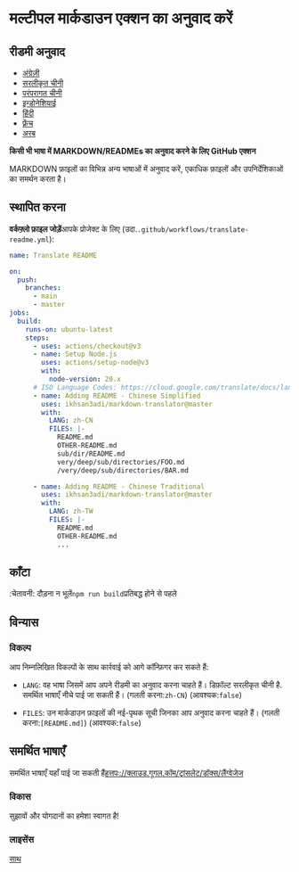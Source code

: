 # मल्टीपल मार्कडाउन एक्शन का अनुवाद करें

## रीडमी अनुवाद

-   [अंग्रेज़ी](README.md)
-   [सरलीकृत चीनी](README.zh-CN.md)
-   [परंपरागत चीनी](README.zh-TW.md)
-   [इन्डोनेशियाई](README.id.md)
-   [हिंदी](README.hi.md)
-   [फ़्रेंच](README.fr.md)
-   [अरब](README.ar.md)

**किसी भी भाषा में MARKDOWN/READMEs का अनुवाद करने के लिए GitHub एक्शन**

MARKDOWN फ़ाइलों का विभिन्न अन्य भाषाओं में अनुवाद करें, एकाधिक फ़ाइलों और उपनिर्देशिकाओं का समर्थन करता है।

## स्थापित करना

**वर्कफ़्लो फ़ाइल जोड़ें**आपके प्रोजेक्ट के लिए (उदा.`.github/workflows/translate-readme.yml`):

```yaml
name: Translate README

on:
  push:
    branches:
      - main
      - master
jobs:
  build:
    runs-on: ubuntu-latest
    steps:
      - uses: actions/checkout@v3
      - name: Setup Node.js
        uses: actions/setup-node@v3
        with:
          node-version: 20.x
      # ISO Language Codes: https://cloud.google.com/translate/docs/languages
      - name: Adding README - Chinese Simplified
        uses: ikhsan3adi/markdown-translator@master
        with:
          LANG: zh-CN
          FILES: |-
            README.md
            OTHER-README.md
            sub/dir/README.md
            very/deep/sub/directories/FOO.md
            /very/deep/sub/directories/BAR.md

      - name: Adding README - Chinese Traditional
        uses: ikhsan3adi/markdown-translator@master
        with:
          LANG: zh-TW
          FILES: |-
            README.md
            OTHER-README.md
            ...
```

## काँटा

:चेतावनी: दौड़ना न भूलें`npm run build`प्रतिबद्ध होने से पहले

## विन्यास

### विकल्प

आप निम्नलिखित विकल्पों के साथ कार्रवाई को आगे कॉन्फ़िगर कर सकते हैं:

-   `LANG`: वह भाषा जिसमें आप अपने रीडमी का अनुवाद करना चाहते हैं। डिफ़ॉल्ट सरलीकृत चीनी है. समर्थित भाषाएँ नीचे पाई जा सकती हैं।
    (गलती करना:`zh-CN`) (आवश्यक:`false`)

-   `FILES`: उन मार्कडाउन फ़ाइलों की नई-पृथक सूची जिनका आप अनुवाद करना चाहते हैं। (गलती करना:`[README.md]`) (आवश्यक:`false`)

## समर्थित भाषाएँ

समर्थित भाषाएँ यहाँ पाई जा सकती हैं[हत्तपः://क्लाउड.गूगल.कॉम/ट्रांसलेट/डॉक्स/लैंग्वेजेज](https://cloud.google.com/translate/docs/languages)

### विकास

सुझावों और योगदानों का हमेशा स्वागत है!

### लाइसेंस

[साथ](./LICENSE)
